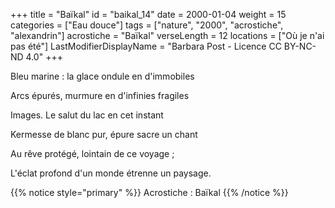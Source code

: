+++
title = "Baïkal"
id = "baikal_14"
date = 2000-01-04
weight = 15
categories = ["Eau douce"]
tags = ["nature", "2000", "acrostiche", "alexandrin"]
acrostiche = "Baïkal"
verseLength = 12
locations = ["Où je n'ai pas été"]
LastModifierDisplayName = "Barbara Post - Licence CC BY-NC-ND 4.0"
+++

Bleu marine : la glace ondule en d'immobiles

Arcs épurés, murmure en d'infinies fragiles

Images. Le salut du lac en cet instant

Kermesse de blanc pur, épure sacre un chant

Au rêve protégé, lointain de ce voyage ;

L'éclat profond d'un monde étrenne un paysage.

{{% notice style="primary" %}}
Acrostiche : Baïkal
{{% /notice %}}

